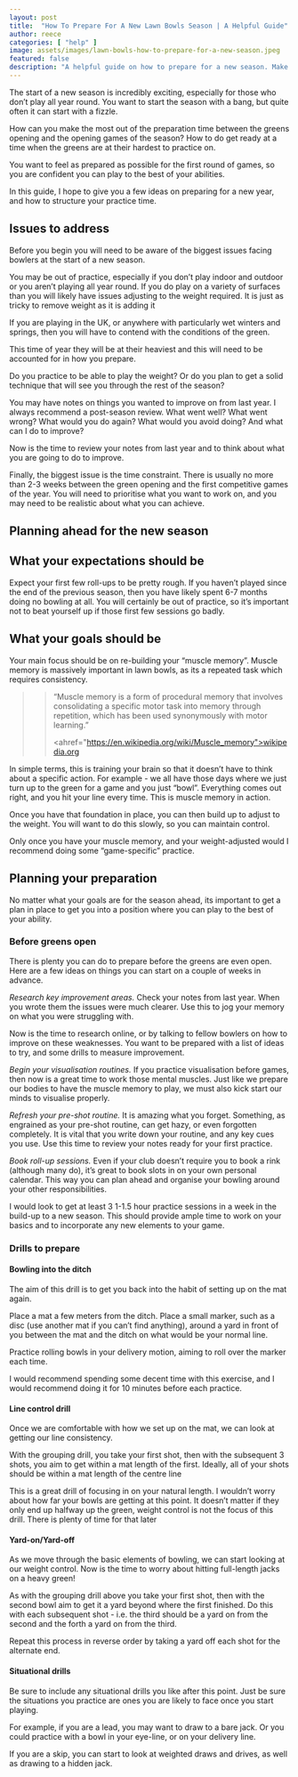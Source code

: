 ```yaml
---
layout: post
title:  "How To Prepare For A New Lawn Bowls Season | A Helpful Guide"
author: reece
categories: [ "help" ]
image: assets/images/lawn-bowls-how-to-prepare-for-a-new-season.jpeg
featured: false
description: "A helpful guide on how to prepare for a new season. Make the most of the time you have to get your game back in shape fast!"
---
```


The start of a new season is incredibly exciting, especially for those who don’t play all year round. You want to start the season with a bang, but quite often it can start with a fizzle.

How can you make the most out of the preparation time between the greens opening and the opening games of the season? How to do get ready at a time when the greens are at their hardest to practice on.

You want to feel as prepared as possible for the first round of games, so you are confident you can play to the best of your abilities.

In this guide, I hope to give you a few ideas on preparing for a new year, and how to structure your practice time.

## Issues to address

Before you begin you will need to be aware of the biggest issues facing bowlers at the start of a new season.

You may be out of practice, especially if you don’t play indoor and outdoor or you aren’t playing all year round. If you do play on a variety of surfaces than you will likely have issues adjusting to the weight required. It is just as tricky to remove weight as it is adding it

If you are playing in the UK, or anywhere with particularly wet winters and springs, then you will have to contend with the conditions of the green. 

This time of year they will be at their heaviest and this will need to be accounted for in how you prepare. 

Do you practice to be able to play the weight? Or do you plan to get a solid technique that will see you through the rest of the season?

You may have notes on things you wanted to improve on from last year. I always recommend a post-season review. What went well? What went wrong? What would you do again? What would you avoid doing? And what can I do to improve? 

Now is the time to review your notes from last year and to think about what you are going to do to improve.

Finally, the biggest issue is the time constraint. There is usually no more than 2-3 weeks between the green opening and the first competitive games of the year. You will need to prioritise what you want to work on, and you may need to be realistic about what you can achieve.

## Planning ahead for the new season

## What your expectations should be

Expect your first few roll-ups to be pretty rough. If you haven’t played since the end of the previous season, then you have likely spent 6-7 months doing no bowling at all. You will certainly be out of practice, so it’s important not to beat yourself up if those first few sessions go badly.

## What your goals should be

Your main focus should be on re-building your “muscle memory”. Muscle memory is massively important in lawn bowls, as its a repeated task which requires consistency.

>> “Muscle memory is a form of procedural memory that involves consolidating a specific motor task into memory through repetition, which has been used synonymously with motor learning.”
>>
>> <ahref="https://en.wikipedia.org/wiki/Muscle_memory">wikipedia.org</a>

In simple terms, this is training your brain so that it doesn’t have to think about a specific action. For example - we all have those days where we just turn up to the green for a game and you just “bowl”. Everything comes out right, and you hit your line every time. This is muscle memory in action.

Once you have that foundation in place, you can then build up to adjust to the weight. You will want to do this slowly, so you can maintain control.

Only once you have your muscle memory, and your weight-adjusted would I recommend doing some “game-specific” practice.

## Planning your preparation

No matter what your goals are for the season ahead, its important to get a plan in place to get you into a position where you can play to the best of your ability. 

### Before greens open

There is plenty you can do to prepare before the greens are even open. Here are a few ideas on things you can start on a couple of weeks in advance.

*Research key improvement areas.* Check your notes from last year. When you wrote them the issues were much clearer. Use this to jog your memory on what you were struggling with. 

Now is the time to research online, or by talking to fellow bowlers on how to improve on these weaknesses. You want to be prepared with a list of ideas to try, and some drills to measure improvement.

*Begin your visualisation routines.* If you practice visualisation before games, then now is a great time to work those mental muscles. Just like we prepare our bodies to have the muscle memory to play, we must also kick start our minds to visualise properly.

*Refresh your pre-shot routine.* It is amazing what you forget. Something, as engrained as your pre-shot routine, can get hazy, or even forgotten completely. It is vital that you write down your routine, and any key cues you use. Use this time to review your notes ready for your first practice.

*Book roll-up sessions.* Even if your club doesn’t require you to book a rink (although many do), it’s great to book slots in on your own personal calendar. This way you can plan ahead and organise your bowling around your other responsibilities.

I would look to get at least 3 1-1.5 hour practice sessions in a week in the build-up to a new season. This should provide ample time to work on your basics and to incorporate any new elements to your game.

### Drills to prepare

#### Bowling into the ditch

The aim of this drill is to get you back into the habit of setting up on the mat again.

Place a mat a few meters from the ditch. Place a small marker, such as a disc (use another mat if you can’t find anything), around a yard in front of you between the mat and the ditch on what would be your normal line.

Practice rolling bowls in your delivery motion, aiming to roll over the marker each time.

I would recommend spending some decent time with this exercise, and I would recommend doing it for 10 minutes before each practice.

#### Line control drill

Once we are comfortable with how we set up on the mat, we can look at getting our line consistency.

With the grouping drill, you take your first shot, then with the subsequent 3 shots, you aim to get within a mat length of the first. Ideally, all of your shots should be within a mat length of the centre line

This is a great drill of focusing in on your natural length. I wouldn’t worry about how far your bowls are getting at this point. It doesn’t matter if they only end up halfway up the green, weight control is not the focus of this drill. There is plenty of time for that later

#### Yard-on/Yard-off

As we move through the basic elements of bowling, we can start looking at our weight control. Now is the time to worry about hitting full-length jacks on a heavy green!

As with the grouping drill above you take your first shot, then with the second bowl aim to get it a yard beyond where the first finished. Do this with each subsequent shot - i.e. the third should be a yard on from the second and the forth a yard on from the third.

Repeat this process in reverse order by taking a yard off each shot for the alternate end.

#### Situational drills

Be sure to include any situational drills you like after this point. Just be sure the situations you practice are ones you are likely to face once you start playing.

For example, if you are a lead, you may want to draw to a bare jack. Or you could practice with a bowl in your eye-line, or on your delivery line.

If you are a skip, you can start to look at weighted draws and drives, as well as drawing to a hidden jack.

